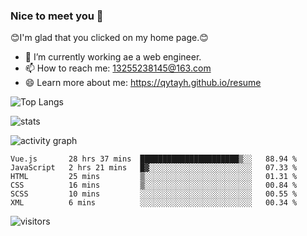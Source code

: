 ### Nice to meet you 👋

😊I'm glad that you clicked on my home page.😊

- 🔭 I’m currently working ae a web engineer.
- 📫 How to reach me: 13255238145@163.com
- 😄 Learn more about me: https://qytayh.github.io/resume

![Top Langs](https://github-readme-stats.vercel.app/api/top-langs?username=qytayh) 

![stats](https://github-readme-stats.vercel.app/api?username=qytayh&show_icons=true&theme=radical&layout=compact)
	
![activity graph](https://activity-graph.herokuapp.com/graph?username=qytayh&theme=dracula)

<!--START_SECTION:waka-->

```text
Vue.js       28 hrs 37 mins  ██████████████████████▒░░   88.94 %
JavaScript   2 hrs 21 mins   █▓░░░░░░░░░░░░░░░░░░░░░░░   07.33 %
HTML         25 mins         ▒░░░░░░░░░░░░░░░░░░░░░░░░   01.31 %
CSS          16 mins         ▒░░░░░░░░░░░░░░░░░░░░░░░░   00.84 %
SCSS         10 mins         ░░░░░░░░░░░░░░░░░░░░░░░░░   00.55 %
XML          6 mins          ░░░░░░░░░░░░░░░░░░░░░░░░░   00.34 %
```

<!--END_SECTION:waka-->

![visitors](https://visitor-badge.glitch.me/badge?page_id=qytayh)


<!--
**qytayh/qytayh** is a ✨ _special_ ✨ repository because its `README.md` (this file) appears on your GitHub profile.

Here are some ideas to get you started:

- 🔭 I’m currently working on ...
- 🌱 I’m currently learning ...
- 👯 I’m looking to collaborate on ...
- 🤔 I’m looking for help with ...
- 💬 Ask me about ...
- 📫 How to reach me: ...
- 😄 Pronouns: ...
- ⚡ Fun fact: ...
-->
